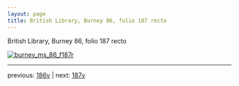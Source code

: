 ```yaml
---
layout: page
title: British Library, Burney 86, folio 187 recto
---
```


British Library, Burney 86, folio 187 recto

[![burney_ms_86_f187r](http://www.homermultitext.org/iipsrv?IIIF=/project/homer/pyramidal/deepzoom/bl/burney86imgs/v1/burney_ms_86_f187r.tif/full/800,/0/default.jpg)](http://www.homermultitext.org/ict2/?urn=urn:cite2:bl:burney86imgs.v1:burney_ms_86_f187r) 

---

previous:  [186v](../186v/) | next: [187v](../187v/)